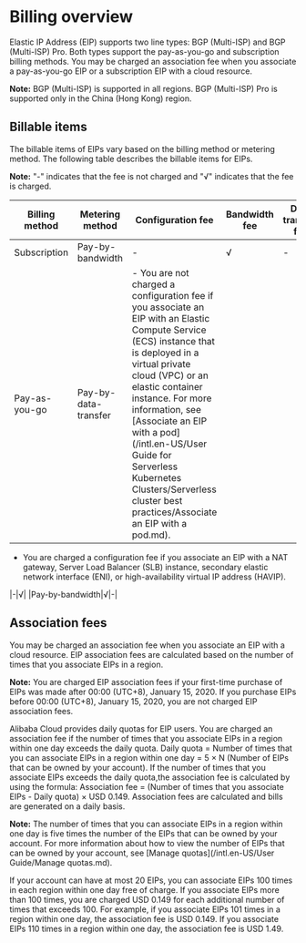 # Billing overview

Elastic IP Address \(EIP\) supports two line types: BGP \(Multi-ISP\) and BGP \(Multi-ISP\) Pro. Both types support the pay-as-you-go and subscription billing methods. You may be charged an association fee when you associate a pay-as-you-go EIP or a subscription EIP with a cloud resource.

**Note:** BGP \(Multi-ISP\) is supported in all regions. BGP \(Multi-ISP\) Pro is supported only in the China \(Hong Kong\) region.

## Billable items

The billable items of EIPs vary based on the billing method or metering method. The following table describes the billable items for EIPs.

**Note:** "-" indicates that the fee is not charged and "√" indicates that the fee is charged.

|Billing method|Metering method|Configuration fee|Bandwidth fee|Data transfer fee|
|--------------|---------------|-----------------|-------------|-----------------|
|Subscription|Pay-by-bandwidth|-|√|-|
|Pay-as-you-go|Pay-by-data-transfer|-   You are not charged a configuration fee if you associate an EIP with an Elastic Compute Service \(ECS\) instance that is deployed in a virtual private cloud \(VPC\) or an elastic container instance. For more information, see [Associate an EIP with a pod](/intl.en-US/User Guide for Serverless Kubernetes Clusters/Serverless cluster best practices/Associate an EIP with a pod.md).
-   You are charged a configuration fee if you associate an EIP with a NAT gateway, Server Load Balancer \(SLB\) instance, secondary elastic network interface \(ENI\), or high-availability virtual IP address \(HAVIP\).

|-|√|
|Pay-by-bandwidth|√|-|

## Association fees

You may be charged an association fee when you associate an EIP with a cloud resource. EIP association fees are calculated based on the number of times that you associate EIPs in a region.

**Note:** You are charged EIP association fees if your first-time purchase of EIPs was made after 00:00 \(UTC+8\), January 15, 2020. If you purchase EIPs before 00:00 \(UTC+8\), January 15, 2020, you are not charged EIP association fees.

Alibaba Cloud provides daily quotas for EIP users. You are charged an association fee if the number of times that you associate EIPs in a region within one day exceeds the daily quota. Daily quota = Number of times that you can associate EIPs in a region within one day = 5 × N \(Number of EIPs that can be owned by your account\). If the number of times that you associate EIPs exceeds the daily quota,the association fee is calculated by using the formula: Association fee = \(Number of times that you associate EIPs - Daily quota\) × USD 0.149. Association fees are calculated and bills are generated on a daily basis.

**Note:** The number of times that you can associate EIPs in a region within one day is five times the number of the EIPs that can be owned by your account. For more information about how to view the number of EIPs that can be owned by your account, see [Manage quotas](/intl.en-US/User Guide/Manage quotas.md).

If your account can have at most 20 EIPs, you can associate EIPs 100 times in each region within one day free of charge. If you associate EIPs more than 100 times, you are charged USD 0.149 for each additional number of times that exceeds 100. For example, if you associate EIPs 101 times in a region within one day, the association fee is USD 0.149. If you associate EIPs 110 times in a region within one day, the association fee is USD 1.49.

